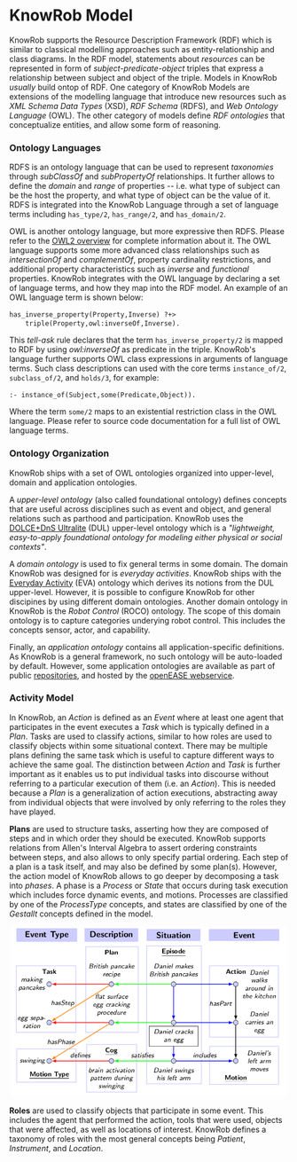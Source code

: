 KnowRob Model
=======

KnowRob supports the Resource Description Framework (RDF) which is similar to
classical modelling approaches such as entity-relationship and class diagrams.
In the RDF model, statements about *resources* can be represented
in form of *subject-predicate-object* triples that express a relationship
between subject and object of the triple.
Models in KnowRob *usually* build ontop of RDF. 
One category of KnowRob Models are extensions of the modelling language
that introduce new resources such as
*XML Schema Data Types* (XSD),
*RDF Schema* (RDFS), and
*Web Ontology Language* (OWL).
The other category of models define
*RDF ontologies* that conceptualize entities, and
allow some form of reasoning.

### Ontology Languages

RDFS is an ontology language that can be used to represent *taxonomies*
through *subClassOf* and *subPropertyOf* relationships.
It further allows to define the *domain* and *range* of properties --
i.e. what type of subject can be the host the property,
and what type of object can be the value of it. 
RDFS is integrated into the KnowRob Language through a set
of language terms including `has_type/2`,
`has_range/2`, and  `has_domain/2`.

OWL is another ontology language, but more expressive then RDFS.
Please refer to the [OWL2 overview](https://www.w3.org/TR/owl2-overview/) for
complete information about it.
The OWL language supports some more advanced class relationships such as
*intersectionOf* and *complementOf*, property cardinality restrictions,
and additional property characteristics such as *inverse* and *functional*
properties.
KnowRob integrates with the OWL language by declaring a set of language
terms, and how they map into the RDF model.
An example of an OWL language term is shown below:

    has_inverse_property(Property,Inverse) ?+>
        triple(Property,owl:inverseOf,Inverse).

This *tell-ask* rule declares that the term `has_inverse_property/2` is mapped
to RDF by using *owl:inverseOf* as predicate in the triple.
KnowRob's language further supports OWL class expressions in arguments of
language terms. Such class descriptions can used with the core terms
`instance_of/2`, `subclass_of/2`, and `holds/3`, for example:

    :- instance_of(Subject,some(Predicate,Object)). 

Where the term `some/2` maps to an existential restriction class
in the OWL language.
Please refer to source code documentation for a full list of OWL
language terms.

### Ontology Organization

KnowRob ships with a set of OWL ontologies organized
into upper-level, domain and application ontologies.

A *upper-level ontology* (also called foundational ontology) defines
concepts that are useful across disciplines such as event and object,
and general relations such as parthood and participation. 
KnowRob uses the [DOLCE+DnS Ultralite](http://ontologydesignpatterns.org/wiki/Ontology:DOLCE+DnS_Ultralite) (DUL) upper-level ontology which is a
*"lightweight, easy-to-apply foundational ontology for modeling either physical or social contexts"*. 

A *domain ontology* is used to fix general terms in some domain.
The domain KnowRob was designed for is *everyday activities*.
KnowRob ships with the
[Everyday Activity](https://github.com/knowrob/ease_ontology) (EVA)
ontology which derives its notions from the DUL upper-level.
However, it is possible to configure KnowRob for other discipines by
using different domain ontologies.
Another domain ontology in KnowRob is the
*Robot Control* (ROCO) ontology. The scope of this domain ontology is
to capture categories underying robot control.
This includes the concepts sensor, actor, and capability.

Finally, an *application ontology* contains all application-specific definitions.
As KnowRob is a general framework, no such ontology will be auto-loaded by default.
However, some application ontologies are available as part of public
[repositories](https://github.com/knowrob/),
and hosted by the [openEASE webservice](http://www.open-ease.org/).

### Activity Model

In KnowRob, an *Action* is defined as an *Event* where at least one agent that participates in the event executes a *Task* which is typically defined in a *Plan*. Tasks are used to classify actions, similar to how roles are used to classify objects within some situational context. There may be multiple plans defining the same task which is useful to capture different ways to achieve the same goal. The distinction between *Action* and *Task* is further important as it enables us to put individual tasks into discourse without referring to a particular execution of them (i.e. an *Action*). This is needed because a *Plan* is a generalization of action executions, abstracting away from individual objects that were involved by only referring to the roles they have played.

**Plans** are used to structure tasks, asserting how they are composed of steps and in which order they should be executed. KnowRob supports relations from Allen's Interval Algebra to assert ordering constraints between steps, and also allows to only specify partial ordering. Each step of a plan is a task itself, and may also be defined by some plan(s). However, the action model of KnowRob allows to go deeper by decomposing a task into *phases*. A phase is a *Process* or *State* that occurs during task execution which includes force dynamic events, and motions. Processes are classified by one of the *ProcessType* concepts, and states are classified by one of the *Gestallt* concepts defined in the model.

<p align="center">
<img src="../../img/plan.png" width="500">
</p>

**Roles** are used to classify objects that participate in some event. This includes the agent that performed the action, tools that were used, objects that were affected, as well as locations of interest. KnowRob defines a taxonomy of roles with the most general concepts being *Patient*, *Instrument*, and *Location*.
